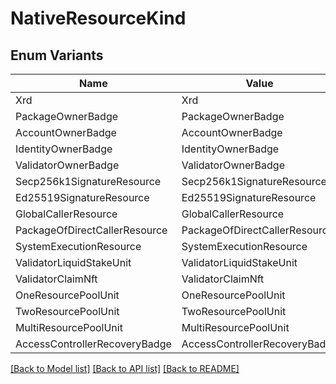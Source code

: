 # NativeResourceKind

## Enum Variants

| Name | Value |
|---- | -----|
| Xrd | Xrd |
| PackageOwnerBadge | PackageOwnerBadge |
| AccountOwnerBadge | AccountOwnerBadge |
| IdentityOwnerBadge | IdentityOwnerBadge |
| ValidatorOwnerBadge | ValidatorOwnerBadge |
| Secp256k1SignatureResource | Secp256k1SignatureResource |
| Ed25519SignatureResource | Ed25519SignatureResource |
| GlobalCallerResource | GlobalCallerResource |
| PackageOfDirectCallerResource | PackageOfDirectCallerResource |
| SystemExecutionResource | SystemExecutionResource |
| ValidatorLiquidStakeUnit | ValidatorLiquidStakeUnit |
| ValidatorClaimNft | ValidatorClaimNft |
| OneResourcePoolUnit | OneResourcePoolUnit |
| TwoResourcePoolUnit | TwoResourcePoolUnit |
| MultiResourcePoolUnit | MultiResourcePoolUnit |
| AccessControllerRecoveryBadge | AccessControllerRecoveryBadge |


[[Back to Model list]](../README.md#documentation-for-models) [[Back to API list]](../README.md#documentation-for-api-endpoints) [[Back to README]](../README.md)


